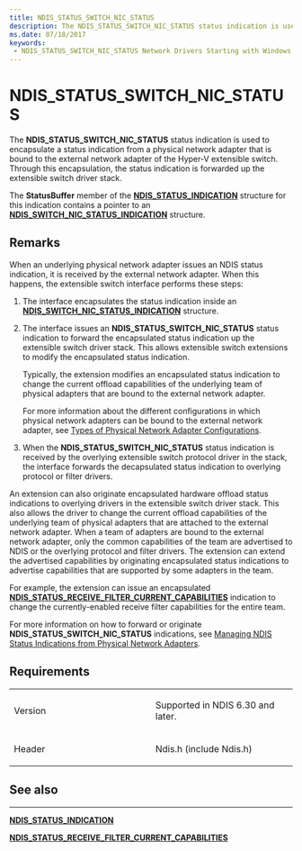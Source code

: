 ```yaml
---
title: NDIS_STATUS_SWITCH_NIC_STATUS
description: The NDIS_STATUS_SWITCH_NIC_STATUS status indication is used to encapsulate a status indication from a physical network adapter that is bound to the external network adapter of the Hyper-V extensible switch.
ms.date: 07/18/2017
keywords:
 - NDIS_STATUS_SWITCH_NIC_STATUS Network Drivers Starting with Windows Vista
---
```


# NDIS\_STATUS\_SWITCH\_NIC\_STATUS


The **NDIS\_STATUS\_SWITCH\_NIC\_STATUS** status indication is used to encapsulate a status indication from a physical network adapter that is bound to the external network adapter of the Hyper-V extensible switch. Through this encapsulation, the status indication is forwarded up the extensible switch driver stack.

The **StatusBuffer** member of the [**NDIS\_STATUS\_INDICATION**](/windows-hardware/drivers/ddi/ndis/ns-ndis-_ndis_status_indication) structure for this indication contains a pointer to an [**NDIS\_SWITCH\_NIC\_STATUS\_INDICATION**](/windows-hardware/drivers/ddi/ndis/ns-ndis-_ndis_switch_nic_status_indication) structure.

## Remarks

When an underlying physical network adapter issues an NDIS status indication, it is received by the external network adapter. When this happens, the extensible switch interface performs these steps:

1.  The interface encapsulates the status indication inside an [**NDIS\_SWITCH\_NIC\_STATUS\_INDICATION**](/windows-hardware/drivers/ddi/ndis/ns-ndis-_ndis_switch_nic_status_indication) structure.

2.  The interface issues an **NDIS\_STATUS\_SWITCH\_NIC\_STATUS** status indication to forward the encapsulated status indication up the extensible switch driver stack. This allows extensible switch extensions to modify the encapsulated status indication.

    Typically, the extension modifies an encapsulated status indication to change the current offload capabilities of the underlying team of physical adapters that are bound to the external network adapter.

    For more information about the different configurations in which physical network adapters can be bound to the external network adapter, see [Types of Physical Network Adapter Configurations](./types-of-physical-network-adapter-configurations.md).

3.  When the **NDIS\_STATUS\_SWITCH\_NIC\_STATUS** status indication is received by the overlying extensible switch protocol driver in the stack, the interface forwards the decapsulated status indication to overlying protocol or filter drivers.

An extension can also originate encapsulated hardware offload status indications to overlying drivers in the extensible switch driver stack. This also allows the driver to change the current offload capabilities of the underlying team of physical adapters that are attached to the external network adapter. When a team of adapters are bound to the external network adapter, only the common capabilities of the team are advertised to NDIS or the overlying protocol and filter drivers. The extension can extend the advertised capabilities by originating encapsulated status indications to advertise capabilities that are supported by some adapters in the team.

For example, the extension can issue an encapsulated [**NDIS\_STATUS\_RECEIVE\_FILTER\_CURRENT\_CAPABILITIES**](ndis-status-receive-filter-current-capabilities.md) indication to change the currently-enabled receive filter capabilities for the entire team.

For more information on how to forward or originate **NDIS\_STATUS\_SWITCH\_NIC\_STATUS** indications, see [Managing NDIS Status Indications from Physical Network Adapters](./managing-ndis-status-indications-from-physical-network-adapters.md).

## Requirements

<table>
<colgroup>
<col width="50%" />
<col width="50%" />
</colgroup>
<tbody>
<tr class="odd">
<td><p>Version</p></td>
<td><p>Supported in NDIS 6.30 and later.</p></td>
</tr>
<tr class="even">
<td><p>Header</p></td>
<td>Ndis.h (include Ndis.h)</td>
</tr>
</tbody>
</table>

## See also


****
[**NDIS\_STATUS\_INDICATION**](/windows-hardware/drivers/ddi/ndis/ns-ndis-_ndis_status_indication)

[**NDIS\_STATUS\_RECEIVE\_FILTER\_CURRENT\_CAPABILITIES**](ndis-status-receive-filter-current-capabilities.md)

 

